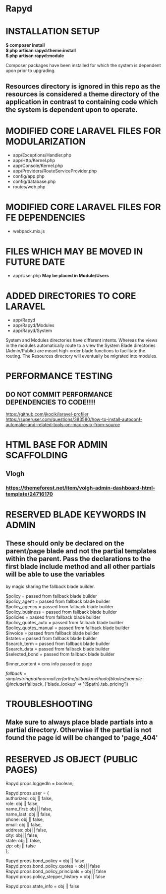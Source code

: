 # Rapyd

# INSTALLATION SETUP
__$ composer install__  
__$ php artisan rapyd:theme:install__  
__$ php artisan rapyd:module__ 

Composer packages have been installed for which the system is dependent upon prior to upgrading.  

## Resources directory is ignored in this repo as the resources is considered a theme directory of the application in contrast to containing code which the system is dependent upon to operate.

# MODIFIED CORE LARAVEL FILES FOR MODULARIZATION
 * app/Exceptions/Handler.php
 * app/Http/Kernel.php
 * app/Console/Kernel.php
 * app/Providers/RouteServiceProvider.php
 * config/app.php
 * config/database.php
 * routes/web.php

# MODIFIED CORE LARAVEL FILES FOR FE DEPENDENCIES
 * webpack.mix.js

# FILES WHICH MAY BE MOVED IN FUTURE DATE
 * app/User.php __May be placed in Module/Users__

# ADDED DIRECTORIES TO CORE LARAVEL
 * app/Rapyd
 * app/Rapyd/Modules
 * app/Rapyd/System

System and Modules directories have different intents. Whereas the views in the modules automatically route to a view the System Blade directories (Admin/Public) are meant high-order blade functions to facilitate the routing. The Resources directory will eventually be migrated into modules.

# PERFORMANCE TESTING
## DO NOT COMMIT PERFORMANCE DEPENDENCIES TO CODE!!!!
https://github.com/jkocik/laravel-profiler
https://superuser.com/questions/383580/how-to-install-autoconf-automake-and-related-tools-on-mac-os-x-from-source

# HTML BASE FOR ADMIN SCAFFOLDING
## Vlogh 
### https://themeforest.net/item/volgh-admin-dashboard-html-template/24716170


# RESERVED BLADE KEYWORDS IN ADMIN
## These should only be declared on the parent/page blade and not the partial templates within the parent. Pass the declarations to the first blade include method and all other partials will be able to use the variables
by magic sharing the fallback blade builder.

$policy               = passed from fallback blade builder  
$policy_agent         = passed from fallback blade builder  
$policy_agency        = passed from fallback blade builder  
$policy_business      = passed from fallback blade builder  
$policies             = passed from fallback blade builder  
$policy_quotes_auto   = passed from fallback blade builder  
$policy_quotes_manual = passed from fallback blade builder  
$invoice              = passed from fallback blade builder  
$states               = passed from fallback blade builder  
$search_term          = passed from fallback blade builder  
$search_data          = passed from fallback blade builder  
$selected_bond        = passed from fallback blade builder  

$inner_content        = cms info passed to page  

$fallback = simple string path normalizer for the fallback method of blades
Example: @include($fallback, ['blade_lookup' => '{$path}.tab_pricing'])

# TROUBLESHOOTING
## Make sure to always place blade partials into a partial directory. Otherwise if the partial is not found the page id will be changed to 'page_404'


# RESERVED JS OBJECT (PUBLIC PAGES)
Rapyd.props.loggedIn = boolean;  
  
Rapyd.props.user = {  
  authorized: obj || false,  
  role:       obj || false,  
  name_first: obj || false,  
  name_last:  obj || false,  
  phone:      obj || false,  
  email:      obj || false,  
  address:    obj || false,  
  city:       obj || false,  
  state:      obj || false,  
  zip:        obj || false  
};  
  
Rapyd.props.bond_policy             = obj || false  
Rapyd.props.bond_policy_quotes      = obj || false  
Rapyd.props.bond_policy_principals  = obj || false  
Rapyd.props.policy_stepper_history  = obj || false  
  
Rapyd.props.state_info = obj || false 
